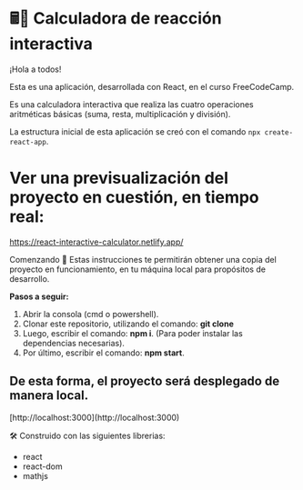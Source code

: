 # 🖩📌 Calculadora de reacción interactiva
¡Hola a todos!

Esta es una aplicación, desarrollada con React, en el curso FreeCodeCamp.

Es una calculadora interactiva que realiza las cuatro operaciones aritméticas básicas (suma, resta, multiplicación y división).

La estructura inicial de esta aplicación se creó con el comando `npx create-react-app`.

# Ver una previsualización del proyecto en cuestión, en tiempo real:
https://react-interactive-calculator.netlify.app/

Comenzando 🚀
Estas instrucciones te permitirán obtener una copia del proyecto en funcionamiento, en tu máquina local para propósitos de desarrollo.

**Pasos a seguir:**

1. Abrir la consola (cmd o powershell).
2. Clonar este repositorio, utilizando el comando: **git clone <nombre del repositorio>**
3. Luego, escribir el comando: **npm i**. (Para poder instalar las dependencias necesarias).
4. Por último, escribir el comando: **npm start**.
  
<h2>De esta forma, el proyecto será desplegado de manera local.</h2> 
[http://localhost:3000](http://localhost:3000) 


🛠️ Construido con las siguientes librerias: 

<ul>
    <li>react</li>
    <li>react-dom</li>
    <li>mathjs</li>
</ul>
